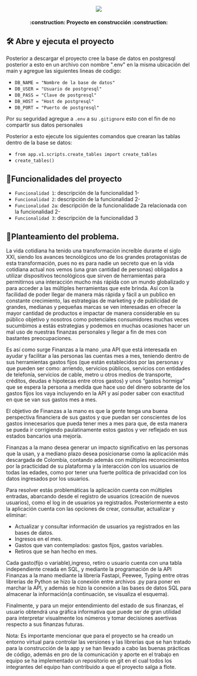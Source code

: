 <p align="center">
  <img src="https://gcdnb.pbrd.co/images/uKQW8llDLDyZ.jpg?o=1" />
</p>

<h4 align="center">
:construction: Proyecto en construcción :construction:
</h4>
 
## 🛠️ Abre y ejecuta el proyecto

Posterior a descargar el proyecto cree la base de datos en postgresql posterior a esto en un archivo con nombre ".env" en la misma ubicación del main y agregue las siguientes lineas de codigo:

- `DB_NAME = "Nombre de la base de datos"`
- `DB_USER = "Usuario de postgresql"`
- `DB_PASS = "Clave de postgresql"`
- `DB_HOST = "Host de postgresql"`
- `DB_PORT = "Puerto de postgresql"`

Por su seguridad agregue a `.env` a su `.gitignore` esto con el fin de no compartir sus datos personales 

Posterior a esto ejecute los siguientes comandos que crearan las tablas dentro de la base se datos:

- `from app.v1.scripts.create_tables import create_tables`
- `create_tables()`

## :hammer:Funcionalidades del proyecto

- `Funcionalidad 1`: descripción de la funcionalidad 1- 
- `Funcionalidad 2`: descripción de la funcionalidad 2- 
- `Funcionalidad 2a`: descripción de la funcionalidade 2a relacionada con la funcionalidad 2- 
- `Funcionalidad 3`: descripción de la funcionalidad 3

## :book:Planteamiento del problema.

La vida cotidiana ha tenido una transformación increíble durante el siglo XXI, siendo los avances tecnológicos uno de los grandes protagonistas de esta transformación, pues no es para nadie un secreto que en la vida cotidiana actual nos vemos (una gran cantidad de personas) obligados a utilizar dispositivos tecnológicos que sirven de herramientas para permitirnos una interacción mucho más rápida con un mundo globalizado y para acceder a las múltiples herramientas que este brinda. Así con la facilidad de poder llegar de manera más rápida y fácil a un publico en constante crecimiento, las estrategias de marketing y de publicidad de grandes, medianas y pequeñas marcas se ven interesadas en ofrecer la mayor cantidad de productos e impactar de manera considerable en su público objetivo y nosotros como potenciales consumidores muchas veces sucumbimos a estás estrategias y podemos en muchas ocasiones hacer un mal uso de nuestras finanzas personales y llegar a fin de mes con bastantes preocupaciones. 

Es así como surge Finanzas a la mano ,una API que está interesada en ayudar y facilitar a las personas las cuentas mes a mes, teniendo dentro de sus herramientas gastos fijos (que están establecidos por las personas y que pueden ser como: arriendo, servicios públicos, servicios con entidades de telefonía, servicios de cable, metro u otros medios de transporte, créditos, deudas e hipotecas entre otros gastos) y unos “gastos hormiga” que se espera la persona a medida que hace uso del dinero sobrante de los gastos fijos los vaya incluyendo en la API y así poder saber con exactitud en que se van sus gastos mes a mes.

El objetivo de Finanzas a la mano es que la gente tenga una buena perspectiva financiera de sus gastos y que puedan ser conscientes de los gastos innecesarios que pueda tener mes a mes para que, de esta manera se pueda ir corrigiendo paulatinamente estos gastos y ver reflejado en sus estados bancarios una mejoría. 

Finanzas a la mano desea generar un impacto significativo en las personas que la usan, y a mediano plazo desea posicionarse como la aplicación más descargada de Colombia, contando además con múltiples reconocimientos por la practicidad de su plataforma y la interacción con los usuarios de todas las edades, como por tener una fuerte política de privacidad con los datos ingresados por los usuarios.

Para resolver estás problemáticas la aplicación cuenta con múltiples entradas, abarcando desde el registro de usuarios (creación de nuevos usuarios), como el log in de usuarios ya registrados. Posteriormente a esto la aplicación cuenta con las opciones de crear, consultar, actualizar y eliminar:

- Actualizar y consultar información de usuarios ya registrados en las bases de datos.
- Ingresos en el mes.
- Gastos que van contemplados: gastos fijos, gastos variables.
- Retiros que se han hecho en mes.

Cada gasto(fijo o variable),ingreso, retiro o usuario cuenta con una tabla independiente creada en SQL, y mediante la programación de la API Finanzas a la mano mediante la librería Fastapi, Peewee, Typing entre otras librerías de Python se hizo la conexión entre archivos .py para poner en marchar la API, y además se hizo la conexión a las bases de datos SQL para almacenar la información(a continuación, se visualiza el esquema). 
  
Finalmente, y para un mejor entendimiento del estado de sus finanzas, el usuario obtendrá una gráfica informativa que puede ser de gran utilidad para interpretar visualmente los números y tomar decisiones asertivas respecto a sus finanzas futuras. 

Nota: Es importante mencionar que para el proyecto se ha creado un entorno virtual para controlar las versiones y las librerías que se han tratado para la construcción de la app y se han llevado a cabo las buenas prácticas de código, además en pro de la comunicación y aporte en el trabajo en equipo se ha implementado un repositorio en git en el cual todos los integrantes del equipo han contribuido a que el proyecto salga a flote. 
